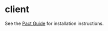 # client

See the [Pact Guide](https://github.com/pact-foundation/pact-jvm) for installation instructions.